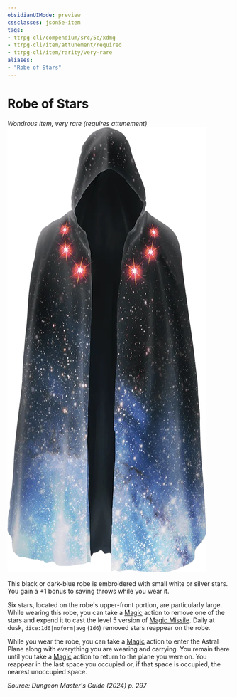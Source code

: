 ```yaml
---
obsidianUIMode: preview
cssclasses: json5e-item
tags:
- ttrpg-cli/compendium/src/5e/xdmg
- ttrpg-cli/item/attunement/required
- ttrpg-cli/item/rarity/very-rare
aliases: 
- "Robe of Stars"
---
```

# Robe of Stars
*Wondrous item, very rare (requires attunement)*  
![](3-Compendium/items/img/robe-of-stars.webp#right)


This black or dark-blue robe is embroidered with small white or silver stars. You gain a +1 bonus to saving throws while you wear it.

Six stars, located on the robe's upper-front portion, are particularly large. While wearing this robe, you can take a [Magic](3-Compendium/rules/actions.md#Magic) action to remove one of the stars and expend it to cast the level 5 version of [Magic Missile](3-Compendium/spells/magic-missile-xphb.md). Daily at dusk, `dice:1d6|noform|avg` (`1d6`) removed stars reappear on the robe.

While you wear the robe, you can take a [Magic](3-Compendium/rules/actions.md#Magic) action to enter the Astral Plane along with everything you are wearing and carrying. You remain there until you take a [Magic](3-Compendium/rules/actions.md#Magic) action to return to the plane you were on. You reappear in the last space you occupied or, if that space is occupied, the nearest unoccupied space.

*Source: Dungeon Master's Guide (2024) p. 297*